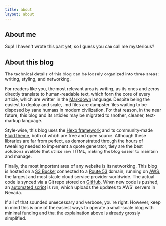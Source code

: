 ```yaml
---
title: about
layout: about
---
```


## About me

Sup! I haven't wrote this part yet, so I guess you can call me mysterious?

## About this blog

The technical details of this blog can be loosely organized into three areas: writing, styling, and networking.

For readers like you, the most relevant area is writing, as its ones and zeros directly translate to human-readable text, which form the core of every article, which are written in the [Markdown](https://daringfireball.net/projects/markdown/) language. Despite being the easiest to deploy and scale, .md files are dumpster files waiting to be disposed by sane humans in modern civilization. For that reason, in the near future, this blog and its articles may be migrated to another, cleaner, text-markup language.

Style-wise, this blog uses the [Hexo framework](https://hexo.io/) and its community-made [Fluid theme](https://hexo.fluid-dev.com/), both of which are free and open source. Although these libraries are far from perfect, as demonstrated through the hours of tweaking needed to implement a quote generator, they are the best solutions avalible that utilize raw HTML, making the blog easier to maintain and manage.

Finally, the most important area of any website is its networking. This blog is hosted on a [S3 Bucket](https://aws.amazon.com/s3/) connected to a [Route 53](https://aws.amazon.com/route53/) domain, running on [AWS](https://aws.amazon.com/), the largest and most stable cloud service provider worldwide. The actual code is synced via a Git repo stored on [GitHub](https://github.com/canonnizq/blog.canonni.website). When new code is pushed, an [automated script](https://github.com/canonnizq/blog.canonni.website/blob/main/.github/workflows/deploy.yml) is run, which uploads the updates to AWS' servers in Nevada.

If all of that sounded unnecessary and verbose, you're right. However, keep in mind this is one of the easiest ways to operate a small-scale blog with minimal funding and that the explaination above is already grossly simplified.
